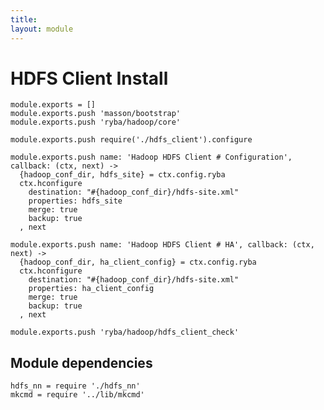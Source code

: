```yaml
---
title: 
layout: module
---
```


# HDFS Client Install

    module.exports = []
    module.exports.push 'masson/bootstrap'
    module.exports.push 'ryba/hadoop/core'

    module.exports.push require('./hdfs_client').configure

    module.exports.push name: 'Hadoop HDFS Client # Configuration', callback: (ctx, next) ->
      {hadoop_conf_dir, hdfs_site} = ctx.config.ryba
      ctx.hconfigure
        destination: "#{hadoop_conf_dir}/hdfs-site.xml"
        properties: hdfs_site
        merge: true
        backup: true
      , next

    module.exports.push name: 'Hadoop HDFS Client # HA', callback: (ctx, next) ->
      {hadoop_conf_dir, ha_client_config} = ctx.config.ryba
      ctx.hconfigure
        destination: "#{hadoop_conf_dir}/hdfs-site.xml"
        properties: ha_client_config
        merge: true
        backup: true
      , next

    module.exports.push 'ryba/hadoop/hdfs_client_check'

## Module dependencies

    hdfs_nn = require './hdfs_nn'
    mkcmd = require '../lib/mkcmd'


